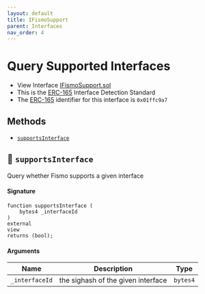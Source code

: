 ```yaml
---
layout: default
title: IFismoSupport
parent: Interfaces
nav_order: 4
---
```

# Query Supported Interfaces
* View Interface [IFismoSupport.sol](https://github.com/cliffhall/Fismo/blob/main/contracts/interfaces/IFismoSupport.sol)
* This is the [ERC-165](https://eips.ethereum.org/EIPS/eip-165) Interface Detection Standard
* The [ERC-165](https://eips.ethereum.org/EIPS/eip-165) identifier for this interface is `0x01ffc9a7`

## Methods
* [`supportsInterface`](#supportsinterface)

## 🦠 `supportsInterface`
Query whether Fismo supports a given interface

#### Signature
```solidity
function supportsInterface (
    bytes4 _interfaceId
) 
external 
view 
returns (bool);
```

#### Arguments

| Name           | Description                    | Type   |
|----------------|--------------------------------|--------|
| `_interfaceId` |the sighash of the given interface  | `bytes4` |
